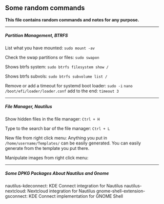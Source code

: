 ## Some random commands

**This file contains random commands and notes for any purpose.**

***

##### Partition Management, BTRFS

List what you have mounted: `sudo mount -av`

Check the swap partitions or files: `sudo swapon`

Shows btrfs system: `sudo btrfs filesystem show /`

Shows btrfs subvols: `sudo btrfs subvolume list /`

Remove or add a timeout for systemd boot loader: `sudo -i` `nano /boot/efi/loader/loader.conf` add to the end: `timeout 3`

***

##### File Manager, Nautilus

Show hidden files in the file manager: `Ctrl + H`

Type to the search bar of the file manager: `Ctrl + L`

New file from right click menu: Anything you put in `/home/username/Templates/` can be easily generated. You can easily generate from the template you put there.

Manipulate images from right click menu: 

*** 

##### Some DPKG Packages About Nautilus and Gnome

nautilus-kdeconnect:                  KDE Connect integration for Nautilus
nautilus-nextcloud:                   Nextcloud integration for Nautilus
gnome-shell-extension-gsconnect:      KDE Connect implementation for GNOME Shell


